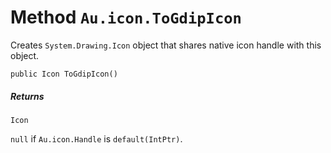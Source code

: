 # Method `Au.icon.ToGdipIcon`

Creates `System.Drawing.Icon` object that shares native icon handle with this object.

```
public Icon ToGdipIcon()
```

##### Returns

`Icon`

`null` if `Au.icon.Handle` is `default(IntPtr)`.